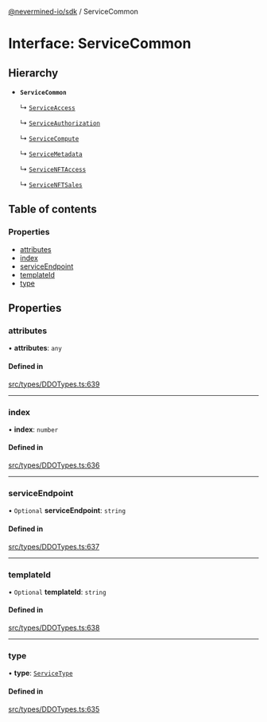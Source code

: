 [@nevermined-io/sdk](../code-reference.md) / ServiceCommon

# Interface: ServiceCommon

## Hierarchy

- **`ServiceCommon`**

  ↳ [`ServiceAccess`](ServiceAccess.md)

  ↳ [`ServiceAuthorization`](ServiceAuthorization.md)

  ↳ [`ServiceCompute`](ServiceCompute.md)

  ↳ [`ServiceMetadata`](ServiceMetadata.md)

  ↳ [`ServiceNFTAccess`](ServiceNFTAccess.md)

  ↳ [`ServiceNFTSales`](ServiceNFTSales.md)

## Table of contents

### Properties

- [attributes](ServiceCommon.md#attributes)
- [index](ServiceCommon.md#index)
- [serviceEndpoint](ServiceCommon.md#serviceendpoint)
- [templateId](ServiceCommon.md#templateid)
- [type](ServiceCommon.md#type)

## Properties

### attributes

• **attributes**: `any`

#### Defined in

[src/types/DDOTypes.ts:639](https://github.com/nevermined-io/sdk-js/blob/49285bf856ebfc8d44ccb08cdf57963ec73b06d6/src/types/DDOTypes.ts#L639)

---

### index

• **index**: `number`

#### Defined in

[src/types/DDOTypes.ts:636](https://github.com/nevermined-io/sdk-js/blob/49285bf856ebfc8d44ccb08cdf57963ec73b06d6/src/types/DDOTypes.ts#L636)

---

### serviceEndpoint

• `Optional` **serviceEndpoint**: `string`

#### Defined in

[src/types/DDOTypes.ts:637](https://github.com/nevermined-io/sdk-js/blob/49285bf856ebfc8d44ccb08cdf57963ec73b06d6/src/types/DDOTypes.ts#L637)

---

### templateId

• `Optional` **templateId**: `string`

#### Defined in

[src/types/DDOTypes.ts:638](https://github.com/nevermined-io/sdk-js/blob/49285bf856ebfc8d44ccb08cdf57963ec73b06d6/src/types/DDOTypes.ts#L638)

---

### type

• **type**: [`ServiceType`](../code-reference.md#servicetype)

#### Defined in

[src/types/DDOTypes.ts:635](https://github.com/nevermined-io/sdk-js/blob/49285bf856ebfc8d44ccb08cdf57963ec73b06d6/src/types/DDOTypes.ts#L635)
